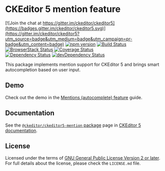 CKEditor 5 mention feature
===========================

[![Join the chat at https://gitter.im/ckeditor/ckeditor5](https://badges.gitter.im/ckeditor/ckeditor5.svg)](https://gitter.im/ckeditor/ckeditor5?utm_source=badge&utm_medium=badge&utm_campaign=pr-badge&utm_content=badge)
[![npm version](https://badge.fury.io/js/%40ckeditor%2Fckeditor5-mention.svg)](https://www.npmjs.com/package/@ckeditor/ckeditor5-mention)
[![Build Status](https://travis-ci.org/ckeditor/ckeditor5-mention.svg?branch=master)](https://travis-ci.org/ckeditor/ckeditor5-mention)
[![BrowserStack Status](https://automate.browserstack.com/automate/badge.svg?badge_key=d3hvenZqQVZERFQ5d09FWXdyT0ozVXhLaVltRFRjTTUyZGpvQWNmWVhUUT0tLUZqNlJ1YWRUd0RvdEVOaEptM1B2Q0E9PQ==--c9d3dee40b9b4471ff3fb516d9ecf8d09292c7e0)](https://automate.browserstack.com/public-build/d3hvenZqQVZERFQ5d09FWXdyT0ozVXhLaVltRFRjTTUyZGpvQWNmWVhUUT0tLUZqNlJ1YWRUd0RvdEVOaEptM1B2Q0E9PQ==--c9d3dee40b9b4471ff3fb516d9ecf8d09292c7e0)
[![Coverage Status](https://coveralls.io/repos/github/ckeditor/ckeditor5-mention/badge.svg?branch=master)](https://coveralls.io/github/ckeditor/ckeditor5-mention?branch=master)
<br>
[![Dependency Status](https://david-dm.org/ckeditor/ckeditor5-mention/status.svg)](https://david-dm.org/ckeditor/ckeditor5-mention)
[![devDependency Status](https://david-dm.org/ckeditor/ckeditor5-mention/dev-status.svg)](https://david-dm.org/ckeditor/ckeditor5-mention?type=dev)

This package implements mention support for CKEditor 5 and brings smart autocompletion based on user input.

## Demo

Check out the demo in the [Mentions (autocomplete) feature](https://ckeditor.com/docs/ckeditor5/latest/features/mentions.html) guide.

## Documentation

See the [`@ckeditor/ckeditor5-mention` package](https://ckeditor.com/docs/ckeditor5/latest/api/mention.html) page in [CKEditor 5 documentation](https://ckeditor.com/docs/ckeditor5/latest/).

## License

Licensed under the terms of [GNU General Public License Version 2 or later](http://www.gnu.org/licenses/gpl.html). For full details about the license, please check the `LICENSE.md` file.
